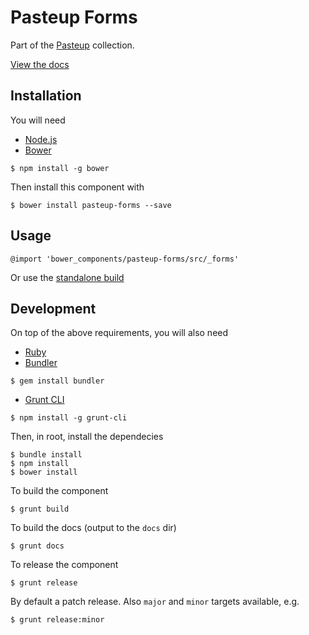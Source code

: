 Pasteup Forms
===============

Part of the [Pasteup](https://github.com/guardian/pasteup) collection.

[View the docs](http://guardian.github.io/pasteup-forms/)

## Installation

You will need

 * [Node.js](http://nodejs.org/)
 * [Bower](http://bower.io/)
```
$ npm install -g bower
```

Then install this component with

```
$ bower install pasteup-forms --save
```

## Usage

```
@import 'bower_components/pasteup-forms/src/_forms'
```

Or use the [standalone build](build/forms.min.css)

## Development

On top of the above requirements, you will also need

 * [Ruby](https://www.ruby-lang.org/en/)
 * [Bundler](http://bundler.io/)
```
$ gem install bundler
```
 * [Grunt CLI](http://gruntjs.com/getting-started#installing-the-cli)
```
$ npm install -g grunt-cli
```

Then, in root, install the dependecies

```
$ bundle install
$ npm install
$ bower install
```

To build the component

```
$ grunt build
```

To build the docs (output to the `docs` dir)

```
$ grunt docs
```

To release the component

```
$ grunt release
```

By default a patch release. Also `major` and `minor` targets available, e.g.

```
$ grunt release:minor
```
